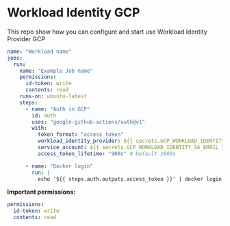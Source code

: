 # Workload Identity GCP

This repo show how you can configure and start use Workload Identity Provider GCP

```yaml
name: "Workload name"
jobs:
  run:
    name: "Example Job name"
    permissions:
      id-token: write
      contents: read
    runs-on: ubuntu-latest
    steps:
      - name: "Auth in GCP"
        id: auth
        uses: "google-github-actions/auth@v1"
        with:
          token_format: "access_token"
          workload_identity_provider: ${{ secrets.GCP_WORKLOAD_IDENTITY_PROVIDER_NAME }}
          service_account: ${{ secrets.GCP_WORKLOAD_IDENTITY_SA_EMAIL }}
          access_token_lifetime: "900s" # Default 3600s

      - name: "Docker login"
        run: |
          echo '${{ steps.auth.outputs.access_token }}' | docker login -u oauth2accesstoken --password-stdin https://eu.gcr.io
```

**Important permissions:**

```yaml
permissions:
  id-token: write
  contents: read
```
